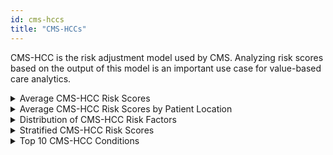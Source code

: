 ```yaml
---
id: cms-hccs
title: "CMS-HCCs"
---
```


CMS-HCC is the risk adjustment model used by CMS.  Analyzing risk scores based on the output of this model is an important use case for value-based care analytics.

<details>
  <summary>Average CMS-HCC Risk Scores</summary>

```sql
select
    count(distinct patient_id) as patient_count
    , avg(blended_risk_score) as average_blended_risk_score
    , avg(normalized_risk_score) as average_normalized_risk_score
    , avg(payment_risk_score) as average_payment_risk_score
from cms_hcc.patient_risk_scores
```
</details>

<details>
  <summary>Average CMS-HCC Risk Scores by Patient Location</summary>

```sql
select
      patient.state
    , patient.city
    , patient.zip_code
    , avg(risk.payment_risk_score) as average_payment_risk_score
from cms_hcc.patient_risk_scores as risk
    inner join core.patient as patient
        on risk.patient_id = patient.patient_id
group by
      patient.state
    , patient.city
    , patient.zip_code;
```
</details>


<details>
  <summary>Distribution of CMS-HCC Risk Factors</summary>

```sql
select
      risk_factor_description
    , count(*) as total
    , cast(100 * count(*)/sum(count(*)) over() as numeric(38,1)) as percent
from cms_hcc.patient_risk_factors
group by risk_factor_description
order by 2 desc
```
</details>

<details>
  <summary>Stratified CMS-HCC Risk Scores</summary>

```sql
select
      (select count(*) from cms_hcc.patient_risk_scores where payment_risk_score <= 1.00) as low_risk
    , (select count(*) from cms_hcc.patient_risk_scores where payment_risk_score = 1.00) as average_risk
    , (select count(*) from cms_hcc.patient_risk_scores where payment_risk_score > 1.00) as high_risk
    , (select avg(payment_risk_score) from cms_hcc.patient_risk_scores) as total_population_average;
```
</details>

<details>
  <summary>Top 10 CMS-HCC Conditions</summary>

```sql
select
      risk_factor_description
    , count(*) patient_count
from cms_hcc.patient_risk_factors
where factor_type = 'Disease'
group by risk_factor_description
order by count(*) desc
limit 10;
```
</details>
